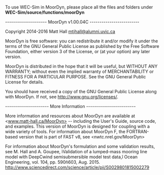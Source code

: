 To use WEC-Sim in MoorDyn, please place all the files and folders under
**WEC-Sim/source/functions/moorDyn**


--------------------- MoorDyn v1.00.04C -------------------------

Copyright 2014-2016 Matt Hall <mtjhall@alumni.uvic.ca>

MoorDyn is free software: you can redistribute it and/or modify 
it under the terms of the GNU General Public License as published 
by the Free Software Foundation, either version 3 of the License, 
or (at your option) any later version.

MoorDyn is distributed in the hope that it will be useful, but 
WITHOUT ANY WARRANTY; without even the implied warranty of 
MERCHANTABILITY or FITNESS FOR A PARTICULAR PURPOSE.  See the GNU 
General Public License for details.

You should have received a copy of the GNU General Public License 
along with MoorDyn.  If not, see <http://www.gnu.org/licenses/>.

---------------------- More Information -------------------------

More information and resources about MoorDyn are available at 
<www.matt-hall.ca/MoorDyn> -- including the User's Guide, source
code, and examples.  This version of MoorDyn is 
designed for coupling with a wide variety of tools.  For 
information about MoorDyn F, the FORTRAN-based version that is
part of FAST v8, see <nwtc.nrel.gov/MoorDyn>

For information about MoorDyn's formulation and some validation 
results, see M. Hall and A. Goupee, ìValidation of a lumped-mass 
mooring line model with DeepCwind semisubmersible model test 
data,î Ocean Engineering, vol. 104, pp. 590ñ603, Aug. 2015.  
<http://www.sciencedirect.com/science/article/pii/S0029801815002279>
